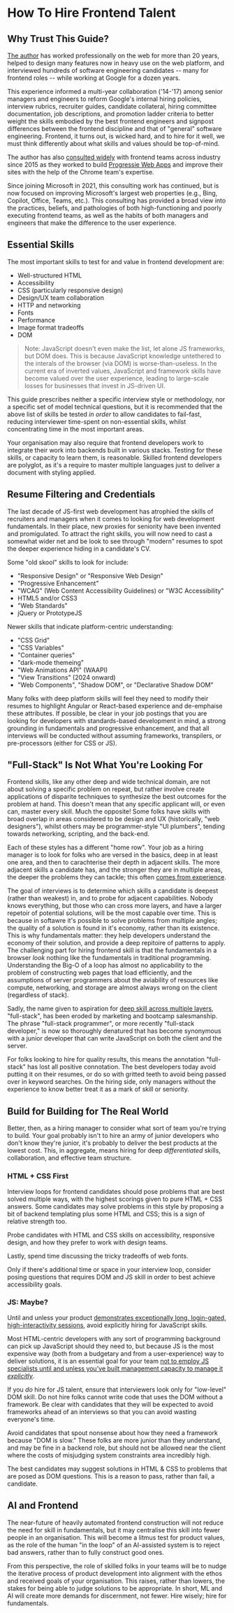 # How To Hire Frontend Talent

## Why Trust This Guide?

[The author](https://infrequently.org/about-me/) has worked professionally on the web for more than 20 years, helped to design many features now in heavy use on the web platform, and interviewed hundreds of software engineering candidates -- many for frontend roles -- while working at Google for a dozen years.

This experience informed a multi-year collaboration ('14-'17) among senior managers and engineers to reform Google's internal hiring policies, interview rubrics, recruiter guides, candidate collateral, hiring committee documentation, job descriptions, and promotion ladder criteria to better weight the skills embodied by the best frontend engineers and signpost differences between the frontend discipline and that of "general" software engineering. Frontend, it turns out, is wicked hard, and to hire for it well, we must think differently about what skills and values should be top-of-mind.

The author has also [consulted widely](https://infrequently.org/2022/05/performance-management-maturity/) with frontend teams across industry since 2015 as they worked to build [Progressie Web Apps](https://infrequently.org/2015/06/progressive-apps-escaping-tabs-without-losing-our-soul/) and improve their sites with the help of the Chrome team's expertise. 

Since joining Microsoft in 2021, this consulting work has continued, but is now focused on improving Microsoft's largest web properties (e.g., Bing, Copilot, Office, Teams, etc.). This consulting has provided a broad view into the practices, beliefs, and pathologies of both high-functioning and poorly executing frontend teams, as well as the habits of both managers and engineers that make the difference to the user experience.

## Essential Skills

The most important skills to test for and value in frontend development are:

  - Well-structured HTML
  - Accessibility
  - CSS (particularly responsive design)
  - Design/UX team collaboration
  - HTTP and networking
  - Fonts
  - Performance
  - Image format tradeoffs
  - DOM

> Note: JavaScript doesn't even make the list, let alone JS frameworks, but DOM does. This is because JavaScript knowledge untethered to the interals of the browser (via DOM) is worse-than-useless. In the current era of inverted values, JavaScript and framework skills have become valued over the user experience, leading to large-scale losses for businesses that invest in JS-driven UI.

This guide prescribes neither a specific interview style or methodology, nor a specific set of model technical questions, but it is recommended that the above list of skills be tested _in order_ to allow candidates to fail-fast, reducing interviewer time-spent on non-essential skills, whilst concentrating time in the most important areas.

Your organisation may also require that frontend developers work to integrate their work into backends built in various stacks. Testing for these skills, or capacity to learn them, is reasonable. Skilled frontend developers are polyglot, as it's a require to master multiple languages just to deliver a document with styling applied.

## Resume Filtering and Credentials

The last decade of JS-first web development has atrophied the skills of recruiters and managers when it comes to looking for web development fundamentals. In their place, new proxies for seniority have been invented and promigulated. To attract the right skills, you will now need to cast a somewhat wider net and be look to see through "modern" resumes to spot the deeper experience hiding in a candidate's CV.

Some "old skool" skills to look for include:

 - "Responsive Design" or "Responsive Web Design"
 - "Progressive Enhancement"
 - "WCAG" (Web Content Accessibility Guidelines) or "W3C Accessibility"
 - HTML5 and/or CSS3
 - "Web Standards"
 - jQuery or PrototypeJS

Newer skills that indicate platform-centric understanding:

 - "CSS Grid"
 - "CSS Variables"
 - "Container queries"
 - "dark-mode themeing"
 - "Web Animations API" (WAAPI)
 - "View Transitions" (2024 onward)
 - "Web Components", "Shadow DOM", or "Declarative Shadow DOM"

Many folks with deep platform skills will feel they need to modify their resumes to highlight Angular or React-based experience and de-emphaise these attributes. If possible, be clear in your job postings that you are looking for developers with standards-based development in mind, a strong grounding in fundamentals and progressive enhancement, and that all interviews will be conducted without assuming frameworks, transpilers, or pre-processors (either for CSS or JS).

## "Full-Stack" Is Not What You're Looking For

Frontend skills, like any other deep and wide technical domain, are not about solving a specific problem on repeat, but rather involve create applications of disparite techniques to synthesize the best outcomes for the problem at hand. This doesn't mean that any specific applicant will, or even can, master every skill. Much the opposite! Some folks have skills with broad overlap in areas considered to be design and UX (historically, "web designers"), whilst others may be programmer-style "UI plumbers", tending towards networking, scripting, and the back-end. 

Each of these styles has a different "home row". Your job as a hiring manager is to look for folks who are versed in the basics, deep in at least one area, and then to carachterise their depth in adjacent skills. The more adjacent skills a candidate has, and the stronger they are in multiple areas, the deeper the problems they can tackle; this often [comes from experience](https://norvig.com/21-days.html).

The goal of interviews is to determine which skills a candidate is deepest (rather than weakest) in, and to probe for adjacent capabilities. Nobody knows everything, but those who can cross more layers, and have a larger repetoir of potential solutions, will be the most capable over time. This is because in softawre it's possible to solve problems from multiple angles; the quality of a solution is found in it's economy, rather than its existence. This is why fundamentals matter: they help developers understand the economy of their solution, and provide a deep repitoire of patterns to apply. The challenging part for hiring frontend skill is that the fundamentals in a browser _look_ nothing like the fundamentals in traditional programming. Understanding the Big-O of a loop has almost no applicability to the problem of constructing web pages that load efficiently, and the assumptions of server programmers about the aviability of resources like compute, networking, and storage are almost always wrong on the client (regardless of stack).

Sadly, the name given to aspiration for [deep skill across multiple layers](https://carlos.bueno.org/2010/11/full-stack.html), "full-stack", has been eroded by marketing and bootcamp salesmanship. The phrase "full-stack programmer", or more recently "full-stack developer," is now so thoroughly denatured that has become synonymous with a junior developer that can write JavaScript on both the client and the server.

For folks looking to hire for quality results, this means the annotation "full-stack" has lost all positive connotation. The best developers today avoid putting it on their resumes, or do so with gritted teeth to avoid being passed over in keyword searches. On the hiring side, only managers without the experience to know better treat it as a mark of skill or seniority.

## Build for Building for The Real World

Better, then, as a hiring manager to consider what sort of team you're trying to build. Your goal probably isn't to hire an army of junior developers who don't know they're junior, it's probably to deliver the best products at the lowest cost. This, in aggregate, means hiring for deep _differentiated_ skills, collaboration, and effective team structure.

### HTML + CSS First

Interview loops for frontend candidates should pose problems that are best solved multiple ways, with the highest scorings given to pure HTML + CSS answers. Some candidates may solve problems in this style by proposing a bit of backend templating plus some HTML and CSS; this is a sign of relative strength too.

Probe candidates with HTML and CSS skills on accessibility, responsive design, and how they prefer to work with design teams. 

Lastly, spend time discussing the tricky tradeoffs of web fonts. 

Only if there's additional time or space in your interview loop, consider posing questions that requires DOM and JS skill in order to best achieve accessibility goals.

### JS: Maybe?

Until and unless your product [demonstrates exceptionally long, login-gated, high-interactivity sessions](https://infrequently.org/2023/02/the-market-for-lemons/#fn-amortised-interaction-costs-3), avoid explicitly hiring for JavaScript skills. 

Most HTML-centric developers with any sort of programming background can pick up JavaScript should they need to, but because JS is the most expensive way (both from a budgetary and from a user-experience) way to deliver solutions, it is an essential goal for your team [not to employ JS specialists until and unless you've built management capacity to manage it _explicitly_](https://infrequently.org/2022/05/performance-management-maturity/).

If you _do_ hire for JS talent, ensure that interviewers look only for "low-level" DOM skill. Do not hire folks cannot write code that uses the DOM without a framework. Be clear with candidates that they will be expected to avoid frameworks ahead of an interviews so that you can avoid wasting everyone's time. 

Avoid candidates that spout nonsense about how they need a framework because "DOM is slow." These folks are more junior than they understand, and may be fine in a backend role, but should not be allowed near the client where the costs of misjudging system constraints area incredibly high. 

The best candidates may suggest solutions in HTML &amp; CSS to problems that are posed as DOM questions. This is a reason to pass, rather than fail, a candidate.

## AI and Frontend

The near-future of heavily automated frontend construction will not reduce the need for skill in fundamentals, but it may centralise this skill into fewer people in an organisation. This will become a litmus test for product values, as the role of the human "in the loop" of an AI-assisted system is to reject bad answers, rather than to fully construct good ones.

From this perspective, the role of skilled folks in your teams will be to nudge the iterative process of product development into alignment with the ethos and received goals of your organisation. This raises, rather than lowers, the stakes for being able to judge solutions to be appropriate. In short, ML and AI will create more demands for discernment, not fewer. Hire wisely; hire for fundamentals.